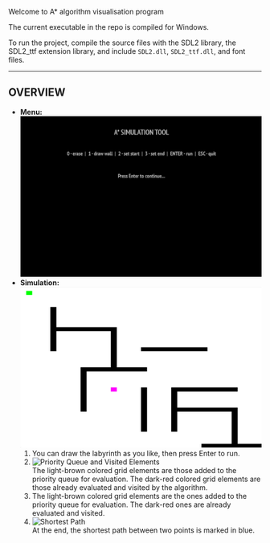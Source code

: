Welcome to A* algorithm visualisation program

The current executable in the repo is compiled for Windows.

To run the project, compile the source files with the SDL2 library, the SDL2_ttf extension library, and include `SDL2.dll`, `SDL2_ttf.dll`, and font files.

---

## OVERVIEW

<ul>  
<li>
<b>Menu:</b><br>
<img src="./assets/menu.png" alt="Menu" width="500">
</li>

<li>
<b>Simulation:</b><br>
<img src="./assets/simulation.png" alt="Simulation" width="500">

<ol>
<li>You can draw the labyrinth as you like, then press Enter to run.</li>

<li>
<img src="./assets/priority-visited.png" alt="Priority Queue and Visited Elements" width="500"><br>
The light-brown colored grid elements are those added to the priority queue for evaluation.  
The dark-red colored grid elements are those already evaluated and visited by the algorithm.
</li>

<li>
The light-brown colored grid elements are the ones added to the priority queue for evaluation.  
The dark-red ones are already evaluated and visited.
</li>

<li>
<img src="./assets/final-path.png" alt="Shortest Path" width="500"><br>
At the end, the shortest path between two points is marked in blue.
</li>
</ol>
</li>
</ul>
